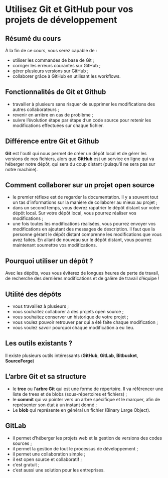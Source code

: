 # Utilisez Git et GitHub pour vos projets de développement

## Résumé du cours
À la fin de ce cours, vous serez capable de :
* utiliser les commandes de base de Git ;
* corriger les erreurs courantes sur GitHub ;
* gérer plusieurs versions sur GitHub ;
* collaborer grâce à GitHub en utilisant les workflows.

## Fonctionnalités de Git et Github
* travailler à plusieurs sans risquer de supprimer les modifications des autres collaborateurs ;
* revenir en arrière en cas de problème ;
* suivre l’évolution étape par étape d’un code source pour retenir les modifications effectuées sur chaque fichier.

## Différence entre Git et Github
**Git** est l'outil qui nous permet de créer un dépôt local et de gérer les versions de nos fichiers, alors que **GitHub** est un service en ligne qui va héberger notre dépôt, qui sera du coup distant (puisqu'il ne sera pas sur notre machine).

## Comment collaborer sur un projet open source
* le premier réflexe est de regarder la documentation. Il y a souvent tout un tas d’informations sur la manière de collaborer au mieux au projet ;
* dans un second temps, vous devrez rapatrier le dépôt distant sur votre dépôt local. Sur votre dépôt local, vous pourrez réaliser vos modifications ;
* une fois toutes les modifications réalisées, vous pourrez envoyer vos modifications en ajoutant des messages de description. Il faut que la personne gérant le dépôt distant comprenne les modifications que vous avez faites. En allant de nouveau sur le dépôt distant, vous pourrez maintenant soumettre vos modifications.  

## Pourquoi utiliser un dépôt ?
Avec les dépôts, vous vous éviterez de longues heures de perte de travail, de recherche des dernières modifications et de galère de travail d’équipe !

## Utilité des dépôts
* vous travaillez à plusieurs ;
* vous souhaitez collaborer à des projets open source ;
* vous souhaitez conserver un historique de votre projet ;
* vous voulez pouvoir retrouver par qui a été faite chaque modification ;
* vous voulez savoir pourquoi chaque modification a eu lieu.

## Les outils existants ?
Il existe plusieurs outils intéressants (**GitHub**, **GitLab**, **Bitbucket**, **SourceForge**)

## L’arbre Git et sa structure
* le **tree** ou l'**arbre Git** qui est une forme de répertoire. Il va référencer une liste de trees et de blobs (sous-répertoires et fichiers) ;
* le **commit** qui va pointer vers un arbre spécifique et le marquer, afin de représenter son état à un instant donné ;
* Le **blob** qui représente en général un fichier (Binary Large Object).

## GitLab
* il permet d’héberger les projets web et la gestion de versions des codes sources ;
* il permet la gestion de tout le processus de développement ;
* il permet une collaboration simple ;
* il est open source et collaboratif ;
* c’est gratuit ;
* c’est aussi une solution pour les entreprises.
